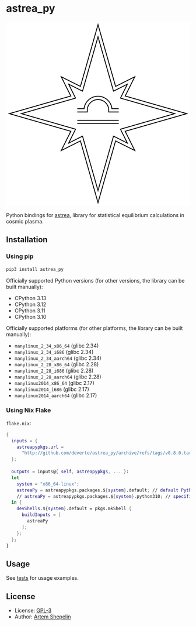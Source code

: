 # astrea_py

![logo](assets/logo.svg)

Python bindings for [astrea](https://github.com/deverte/astrea), library for
statistical equilibrium calculations in cosmic plasma.

## Installation

### Using pip

```sh
pip3 install astrea_py
```

Officially supported Python versions (for other versions, the library can be
built manually):

- CPython 3.13
- CPython 3.12
- CPython 3.11
- CPython 3.10

Officially supported platforms (for other platforms, the library can be built
manually):

- `manylinux_2_34_x86_64` (glibc 2.34)
- `manylinux_2_34_i686` (glibc 2.34)
- `manylinux_2_34_aarch64` (glibc 2.34)
- `manylinux_2_28_x86_64` (glibc 2.28)
- `manylinux_2_28_i686` (glibc 2.28)
- `manylinux_2_28_aarch64` (glibc 2.28)
- `manylinux2014_x86_64` (glibc 2.17)
- `manylinux2014_i686` (glibc 2.17)
- `manylinux2014_aarch64` (glibc 2.17)

### Using Nix Flake

`flake.nix`:

```nix
{
  inputs = {
    astreapypkgs.url =
      "http://github.com/deverte/astrea_py/archive/refs/tags/v0.8.0.tar.gz";
  };

  outputs = inputs@{ self, astreapypkgs, ... }:
  let
    system = "x86_64-linux";
    astreaPy = astreapypkgs.packages.${system}.default; // default Python
    // astreaPy = astreapypkgs.packages.${system}.python310; // specific Python
  in {
    devShells.${system}.default = pkgs.mkShell {
      buildInputs = [
        astreaPy
      ];
    };
  };
}
```

## Usage

See [tests](./tests) for usage examples.

## License

- License: [GPL-3](./LICENSE)
- Author: [Artem Shepelin](mailto:4.shepelin@gmail.com)

